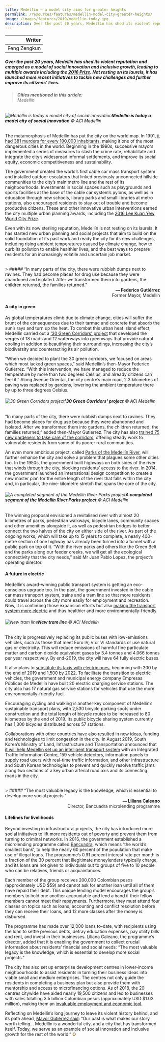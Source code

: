 ```yaml
---
title: Medellín — a model city aims for greater heights
permalink: /resources/features/medellin-model-city-greater-heights/
image: /images/features/2019/medellin-today.jpg
description: Over the past 20 years, Medellín has shed its violent reputation and emerged as a model of social innovation and inclusive growth, leading to multiple awards including the 2016 Prize. Not resting on its laurels, it has launched more recent initiatives to tackle new challenges and further improve its citizens’ lives.
---
```


| Writer |
|---:|
| Feng Zengkun |

##### Over the past 20 years, Medellín has shed its violent reputation and emerged as a model of social innovation and inclusive growth, leading to multiple awards including the [2016 Prize](/medellin/). Not resting on its laurels, it has launched more recent initiatives to tackle new challenges and further improve its citizens’ lives.

> ###### **Cities mentioned in this article:** <br> Medellín

###### ![Medellín is today a model city of social innovation](/images/features/2019/medellin-today.jpg/)**Medellín is today a model city of social innovation** © ACI Medellín

The metamorphosis of Medellín has put the city on the world map. In 1991, [it had 381 murders for every 100,000 inhabitants](https://www.citylab.com/equity/2017/11/where-are-the-worlds-most-fragile-cities/546782/), making it one of the most dangerous cities in the world. Beginning in the 1990s, successive mayors implemented a series of measures to slash the crime rate, rehabilitate and integrate the city’s widespread informal settlements, and improve its social equity, economic competitiveness and sustainability. 

The government created the world’s first cable car mass transport system and installed outdoor escalators that linked previously unconnected hillside communities to the city’s main metro line and the rest of its neighbourhoods. Investments in social spaces such as playgrounds and sports facilities at the base of the cable car system’s pylons, as well as in education through new schools, library parks and small libraries at metro stations, also encouraged residents to stay out of trouble and become productive citizens. These and other innovative urban interventions earned the city multiple urban planning awards, including the [2016 Lee Kuan Yew World City Prize](https://www.ura.gov.sg/Corporate/Media-Room/Media-Releases/pr16-16). 

Even with its now sterling reputation, Medellín is not resting on its laurels. It has started new urban planning and social projects that aim to build on the solid foundation of its past work and ready the city for its new challenges, including rising ambient temperatures caused by climate change, how to curb its pollution to enable healthier lives, and the best ways to prepare residents for an increasingly volatile and uncertain job market.

<br>
> ##### “In many parts of the city, there were rubbish dumps next to ravines. They had become places for drug use because they were abandoned and isolated. After we transformed them into gardens, the children returned, the families returned.”

<div align="right"><b>— Federico Gutiérrez</b> <br> Former Mayor, Medellín</div>

#### **A city in green**

As global temperatures climb due to climate change, cities will suffer the brunt of the consequences due to their tarmac and concrete that absorb the sun’s rays and turn up the heat. To combat this urban heat island effect, Medellín carried out a ['30 Green Corridors' project](https://www.unenvironment.org/pt-br/node/25230) that developed the verges of 18 roads and 12 waterways into greenways that provide natural cooling in addition to beautifying their surroundings, increasing the city’s biodiversity and counteracting its air pollution. 

“When we decided to plant the 30 green corridors, we focused on areas which most lacked green spaces,” said Medellín’s then-Mayor Federico Gutiérrez. “With this intervention, we have managed to reduce the temperature by more than two degrees Celsius, and already citizens can feel it.” Along Avenue Oriental, the city centre’s main road, 2.3 kilometres of paving was replaced by gardens, lowering the ambient temperature there by up to three degrees Celsius.   

###### ![30 Green Corridors project](/images/features/2019/medellin-green-corridor.jpg/)**'30 Green Corridors' project** © ACI Medellín

“In many parts of the city, there were rubbish dumps next to ravines. They had become places for drug use because they were abandoned and isolated. After we transformed them into gardens, the children returned, the families returned,” added then-Mayor Gutiérrez. The city has also [trained 75 new gardeners to take care of the corridors](https://www.ashden.org/winners/alcald%C3%ADa-de-medell%C3%ADn#continue), offering steady work to vulnerable residents from some of its poorer rural communities. 

An even more ambitious project, called [Parks of the Medellín River](http://www.financecolombia.com/medellins-parque-del-rio-project-seeks-to-transform-urban-civic-life-1st-phase-on-track-for-january-completion/), will further enhance the city and solve a problem that plagues some other cities too. In the 1950s, the government built highways on both sides of the river that winds through the city, blocking residents’ access to the river. In 2014, the government launched an international design competition to create a new master plan for the entire length of the river that falls within the city and, in particular, the nine-kilometre stretch that spans the core of the city. 

###### ![A completed segment of the Medellín River Parks project](/images/features/2019/medellin-river-park.jpg/)**A completed segment of the Medellín River Parks project** © ACI Medellín

The winning proposal envisioned a revitalised river with almost 20 kilometres of parks, pedestrian walkways, bicycle lanes, community spaces and other amenities alongside it, as well as pedestrian bridges to better connect the two halves of the city on either side of the river. As part of the ongoing works, which will take up to 15 years to complete, a nearly 400-metre section of one highway has already been turned into a tunnel with a public park on top of it. “With the river parks and others like the Green Belt and the parks along our feeder creeks, we will get all the ecological connectivity that the city needs,” said Mr Juan Pablo Lopez, the project’s operating director.

#### **A future in electric**

Medellín’s award-winning public transport system is getting an eco-conscious upgrade too. In the past, the government invested in the cable car mass transport system, trains and a tram line so that more residents could travel across the city more easily for employment and recreation. Now, it is continuing those expansion efforts but also [making the transport system more electric](https://www.acimedellin.org/medellin-moving-toward-clean-alternatives/?lang=en) and thus healthier and more environmentally-friendly. 

###### ![New tram line](/images/features/2019/medellin-tram.jpg/)**New tram line** © ACI Medellín

The city is progressively replacing its public buses with low-emissions vehicles, such as those that meet Euro IV, V or VI standards or use natural gas or electricity. This will reduce emissions of harmful fine particulate matter and carbon dioxide equivalent gases by 5.4 tonnes and 4.066 tonnes per year respectively. By end-2019, the city will have 64 fully electric buses. 

It also plans to [substitute its taxis with electric ones](https://colombiareports.com/medellin-to-replace-yellow-1500-cabs-with-electric-taxis-in-attempt-to-curb-pollution/), beginning with 200 by the end of 2019 and 1,500 by 2022. To facilitate the transition to electric vehicles, the government and municipal energy company Empresas Públicas de Medellín have built 20 electric charging service stations. The city also has 17 natural gas service stations for vehicles that use the more environmentally-friendly fuel.

Encouraging cycling and walking is another key component of Medellín’s sustainable transport plans, with 2,530 bicycle parking spots under construction and the total length of bicycle routes to be increased to 80 kilometres by the end of 2019. Its public bicycle sharing system currently has 1,300 bicycles distributed across 57 stations.

Collaborations with other countries have also resulted in new ideas, funding and technologies to limit congestion in the city. In August 2019, South Korea’s Ministry of Land, Infrastructure and Transportation announced that [it will help Medellín set up an intelligent transport system](http://www.molit.go.kr/english/USR/BORD0201/m_28286/DTL.jsp?id=eng0301&cate=&mode=view&idx=2800&key=&search=&search_regdate_s=&search_regdate_e=&order=&desc=asc&srch_prc_stts=&item_num=0&search_dept_id=&search_dept_nm=&srch_usr_nm=N&srch_usr_titl=N&srch_usr_ctnt=N&srch_mng_nm=N&old_dept_nm=&search_gbn=&search_section=&source=&search1=&lcmspage=3) with an Integrated Traffic Information Centre, 159 vehicle detectors, information panels to supply road users with real-time traffic information, and other infrastructure and South Korean technologies to prevent and quickly resolve traffic jams along two sections of a key urban arterial road axis and its connecting roads in the city.  

<br>
> ##### “The most valuable legacy is the knowledge, which is essential to develop more social projects.”

<div align="right"><b>— Liliana Galeano</b> <br> Director, Bancuadra microlending programme </div>

#### **Lifelines for livelihoods**

Beyond investing in infrastructural projects, the city has introduced more social initiatives to lift more residents out of poverty and prevent them from turning to criminal networks. In 2016, the government established a microlending programme called [Bancuadra](https://medium.com/@BloombergCities/how-medell%C3%ADn-is-breaking-the-grip-of-illegal-lending-d89b0cda3644), which means 'the world’s smallest bank', to help the nearly 60 percent of the population that make use of illegal loans. The programme’s 0.91 percent interest rate per month is a fraction of the 30 percent that illegitimate moneylenders typically charge, and its loans are not given to individuals but to groups of five to 10 people who can be relatives, friends or acquaintances. 

Each member of the group receives 200,000 Colombian pesos (approximately USD $59) and cannot ask for another loan until all of them have repaid their debt. This unique lending model encourages the group’s members to hold one another accountable and lend a hand if their fellow members cannot meet their repayments. Furthermore, they must attend four classes on topics such as loans, accounting and conflict resolution before they can receive their loans, and 12 more classes after the money is disbursed. 

The programme has made over 12,000 loans to-date, with recipients using the loan to settle previous debts, defray education expenses, pay utility bills and rent, and invest in their businesses. Liliana Galeano, the programme’s director, added that it is enabling the government to collect crucial information about residents’ financial and social needs: “The most valuable legacy is the knowledge, which is essential to develop more social projects.”

The city has also set up enterprise development centres in lower-income neighbourhoods to assist residents in turning their business ideas into viable small and medium enterprises. The centres not only guide the residents in completing a business plan but also provide them with mentorship and access to microfinancing options. As of 2018, the 20 centres citywide have aided nearly 19,500 citizens and led to businesses with sales totalling 3.5 billion Colombian pesos (approximately USD $1.03 million), making them an [invaluable employment and economic tool](https://translate.google.com/translate?hl=en&sl=es&u=https://empresarismo.medellindigital.gov.co/index.php/empresarismo/temas-de-interes/2-medellin-ya-cuenta-con-20-cedezo&prev=search).  

Reflecting on Medellín’s long journey to leave its violent history behind, and its path ahead, [Mayor Gutiérrez said](https://www.archdaily.com/905468/medellin-launches-international-contest-to-design-a-public-space-in-pablo-escobars-former-residence): “Our past is what makes our story worth telling... Medellín is a wonderful city, and a city that has transformed itself. Today, we serve as an example of social innovation and inclusive growth for the rest of the world.” **<font color="#967942">O</font>**
